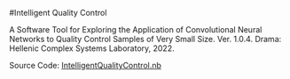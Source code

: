 #Intelligent Quality Control

A Software Tool for Exploring the Application of Convolutional Neural Networks to Quality Control Samples of Very Small Size. Ver. 1.0.4. Drama: Hellenic Complex Systems Laboratory, 2022.

Source Code: [IntelligentQualityControl.nb](IntelligentQualityControl.nb)
